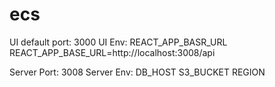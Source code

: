 # ecs

UI default port: 3000
UI Env:
  REACT_APP_BASR_URL REACT_APP_BASE_URL=http://localhost:3008/api

Server Port: 3008
Server Env:
DB_HOST
S3_BUCKET
REGION
